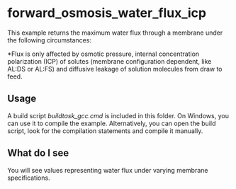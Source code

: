 # forward_osmosis_water_flux_icp #

This example returns the maximum water flux through a membrane under the following circumstances:

*Flux is only affected by osmotic pressure, internal concentration polarization (ICP) of solutes (membrane configuration dependent, like AL:DS or AL:FS) and diffusive leakage of solution molecules from draw to feed.

## Usage
A build script *buildtask_gcc.cmd* is included in this folder. On Windows, you can use it to compile 
the example. Alternatively, you can open the build script, look for the compilation statements and compile it manually.

## What do I see

You will see values representing water flux under varying membrane specifications.